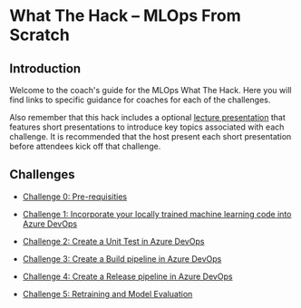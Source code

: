 ﻿# What The Hack – MLOps From Scratch

## Introduction
Welcome to the coach's guide for the MLOps What The Hack. Here you will find links to specific guidance for coaches for each of the challenges.

Also remember that this hack includes a optional [lecture presentation](MLOpsLectures.pptx) that features short presentations to introduce key topics associated with each challenge. It is recommended that the host present each short presentation before attendees kick off that challenge.



## Challenges

-  [Challenge 0: Pre-requisities](00-prereqs.md)

-  [Challenge 1: Incorporate your locally trained machine learning code into Azure DevOps](01-TimeSeriesForecasting.md)

-  [Challenge 2: Create a Unit Test in Azure
    DevOps](02-UnitTesting.md)

-  [Challenge 3: Create a Build pipeline in Azure
    DevOps](03-BuildPipeline.md)

-  [Challenge 4: Create a Release pipeline in Azure
    DevOps](04-ReleasePipeline.md)

-  [Challenge 5: Retraining and Model
    Evaluation](05-RetrainingAndEvaluation.md)



